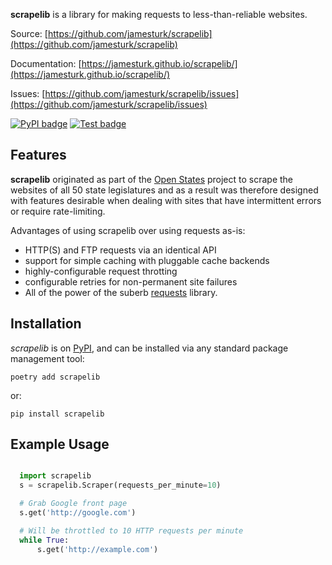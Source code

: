 **scrapelib** is a library for making requests to less-than-reliable websites.

Source: [https://github.com/jamesturk/scrapelib](https://github.com/jamesturk/scrapelib)

Documentation: [https://jamesturk.github.io/scrapelib/](https://jamesturk.github.io/scrapelib/)

Issues: [https://github.com/jamesturk/scrapelib/issues](https://github.com/jamesturk/scrapelib/issues)

[![PyPI badge](https://badge.fury.io/py/scrapelib.svg)](https://badge.fury.io/py/scrapelib)
[![Test badge](https://github.com/jamesturk/scrapelib/workflows/Test/badge.svg)](https://github.com/jamesturk/scrapelib/actions?query=workflow%3ATest)

## Features

**scrapelib** originated as part of the [Open States](http://openstates.org/)
project to scrape the websites of all 50 state legislatures and as a result
was therefore designed with features desirable when dealing with sites that
have intermittent errors or require rate-limiting.

Advantages of using scrapelib over using requests as-is:

- HTTP(S) and FTP requests via an identical API
- support for simple caching with pluggable cache backends
- highly-configurable request throtting
- configurable retries for non-permanent site failures
- All of the power of the suberb [requests](http://python-requests.org) library.


## Installation

*scrapelib* is on [PyPI](https://pypi.org/project/scrapelib/), and can be installed via any standard package management tool:

    poetry add scrapelib

or:

    pip install scrapelib


## Example Usage

``` python

  import scrapelib
  s = scrapelib.Scraper(requests_per_minute=10)

  # Grab Google front page
  s.get('http://google.com')

  # Will be throttled to 10 HTTP requests per minute
  while True:
      s.get('http://example.com')
```
